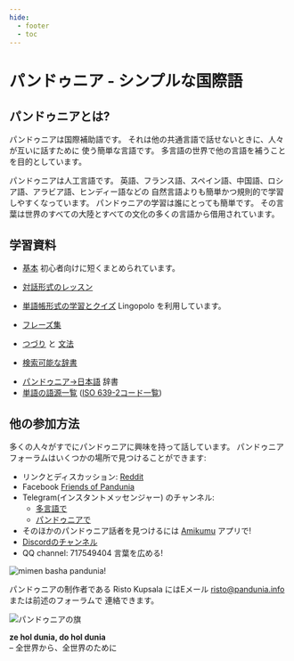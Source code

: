 ```yaml
---
hide:
  - footer
  - toc
---
```


# パンドゥニア - シンプルな国際語

## パンドゥニアとは?

パンドゥニアは国際補助語です。
それは他の共通言語で話せないときに、人々が互いに話すために
使う簡単な言語です。
多言語の世界で他の言語を補うことを目的としています。

パンドゥニアは人工言語です。
英語、フランス語、スペイン語、中国語、ロシア語、アラビア語、ヒンディー語などの
自然言語よりも簡単かつ規則的で学習しやすくなっています。
パンドゥニアの学習は誰にとっても簡単です。
その言葉は世界のすべての大陸とすべての文化の多くの言語から借用されています。


## 学習資料

- [基本](I-suma.md) 初心者向けに短くまとめられています。
- [対話形式のレッスン](K-kurse.md)
- [単語帳形式の学習とクイズ](https://lingopolo.org/pandunia/) Lingopolo を利用しています。
- [フレーズ集](K-fraze.md)
- [つづり](G-ABC.md) と [文法](G-baze.md)

- [検索可能な辞書](../lexia/index.html?d=jpn)
<!-- - [日本語→パンドゥニア](jpn-pandunia.md) 辞書 -->
- [パンドゥニア→日本語](pandunia-jpn.md) 辞書
- [単語の語源一覧](lexaslia.md) ([ISO 639-2コード一覧](https://ja.wikipedia.org/wiki/ISO_639-2コード一覧))


## 他の参加方法

多くの人々がすでにパンドゥニアに興味を持って話しています。 パンドゥニアフォーラムはいくつかの場所で見つけることができます:

- リンクとディスカッション: [Reddit](https://www.reddit.com/r/pandunia/)
- Facebook [Friends of Pandunia](http://www.facebook.com/groups/pandunia)
- Telegram(インスタントメッセンジャー) のチャンネル:
    * [多言語で](https://t.me/pandunia_grupe)
    * [パンドゥニアで](https://t.me/joinchat/AAAAAENlKqzlMtGkrmf5rg)
- そのほかのパンドゥニア話者を見つけるには [Amikumu](https://amikumu.com/) アプリで!
- [Discordのチャンネル](https://discord.gg/jf5GHcHXKk)
- QQ channel: 717549404
  言葉を広める!
<!-- - このサイトの翻訳を[手伝ってください。](tarja_netoloke.md) -->

![](http://www.pandunia.info/grafe/mimen_baxe_pandunia.png "mimen basha pandunia!")

パンドゥニアの制作者である Risto Kupsala にはEメール
[risto@pandunia.info](mailto:risto@pandunia.info) または前述のフォーラムで
連絡できます。


![](http://www.pandunia.info/grafe/bandera.png "パンドゥニアの旗")

**ze hol dunia, do hol dunia**  
– 全世界から、全世界のために
